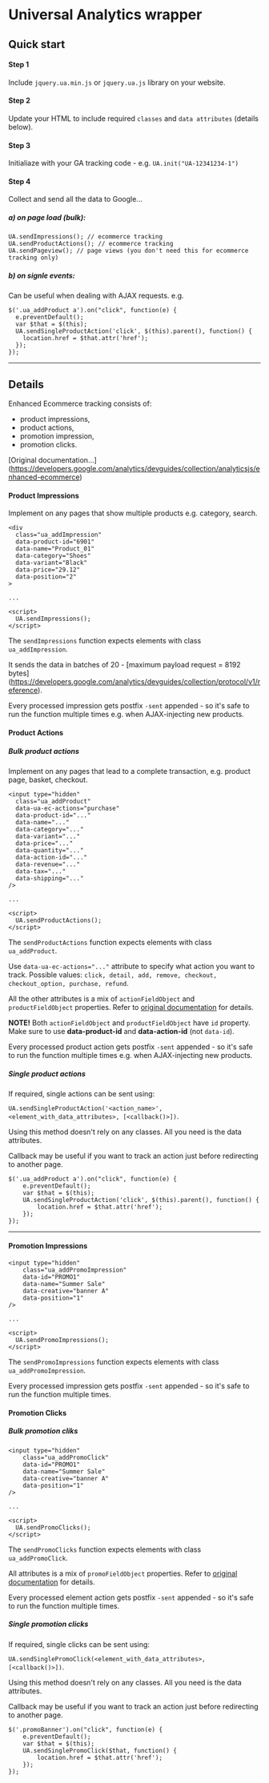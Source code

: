 # Universal Analytics wrapper

## Quick start

#### Step 1

Include `jquery.ua.min.js` or `jquery.ua.js` library on your website.

#### Step 2

Update your HTML to include required `classes` and `data attributes` (details below).

#### Step 3

Initialiaze with your GA tracking code - e.g. `UA.init("UA-12341234-1")`

#### Step 4

Collect and send all the data to Google...

##### a) on page load (bulk):
```
UA.sendImpressions(); // ecommerce tracking
UA.sendProductActions(); // ecommerce tracking
UA.sendPageview(); // page views (you don't need this for ecommerce tracking only)
```

##### b) on signle events:

Can be useful when dealing with AJAX requests.
e.g.
```
$('.ua_addProduct a').on("click", function(e) {
  e.preventDefault();
  var $that = $(this);
  UA.sendSingleProductAction('click', $(this).parent(), function() {
    location.href = $that.attr('href');
  });
});
```

---

## Details

Enhanced Ecommerce tracking consists of:
- product impressions,
- product actions,
- promotion impression,
- promotion clicks.

[Original documentation...]
(https://developers.google.com/analytics/devguides/collection/analyticsjs/enhanced-ecommerce)


#### Product Impressions

Implement on any pages that show multiple products e.g. category, search.



```
<div
  class="ua_addImpression"
  data-product-id="6901"
  data-name="Product_01"
  data-category="Shoes"
  data-variant="Black"
  data-price="29.12"
  data-position="2"
>

...

<script>
  UA.sendImpressions();
</script>
```

The `sendImpressions` function expects elements with class `ua_addImpression`.

It sends the data in batches of 20 - [maximum payload request = 8192 bytes] (https://developers.google.com/analytics/devguides/collection/protocol/v1/reference).

Every processed impression gets postfix `-sent` appended - so it's safe to run the function multiple times e.g. when AJAX-injecting new products.


#### Product Actions


##### Bulk product actions

Implement on any pages that lead to a complete transaction, e.g. product page, basket, checkout.

```
<input type="hidden"
  class="ua_addProduct"
  data-ua-ec-actions="purchase"
  data-product-id="..."
  data-name="..."
  data-category="..."
  data-variant="..."
  data-price="..."
  data-quantity="..."
  data-action-id="..."
  data-revenue="..."
  data-tax="..."
  data-shipping="..."
/>

...

<script>
  UA.sendProductActions();
</script>
```


The `sendProductActions` function expects elements with class `ua_addProduct`.

Use `data-ua-ec-actions="..."` attribute to specify what action you want to track.
Possible values: `click, detail, add, remove, checkout, checkout_option, purchase, refund`.

All the other attributes is a mix of `actionFieldObject` and `productFieldObject` properties.
Refer to [original documentation](https://developers.google.com/analytics/devguides/collection/analyticsjs/enhanced-ecommerce) for details.

**NOTE!**
Both `actionFieldObject` and `productFieldObject` have `id` property.
Make sure to use **data-product-id** and **data-action-id** (not `data-id`).

Every processed product action gets postfix `-sent` appended - so it's safe to run the function multiple times e.g. when AJAX-injecting new products.


##### Single product actions

If required, single actions can be sent using:

`UA.sendSingleProductAction('<action_name>', <element_with_data_attributes>, [<callback()>])`.

Using this method doesn't rely on any classes. All you need is the data attributes.

Callback may be useful if you want to track an action just before redirecting to another page.

```
$('.ua_addProduct a').on("click", function(e) {
	e.preventDefault();
	var $that = $(this);
	UA.sendSingleProductAction('click', $(this).parent(), function() {
		location.href = $that.attr('href');
	});
});
```

---

#### Promotion Impressions

```
<input type="hidden"
	class="ua_addPromoImpression"
	data-id="PROMO1"
	data-name="Summer Sale"
	data-creative="banner A"
	data-position="1"
/>

...

<script>
  UA.sendPromoImpressions();
</script>
```

The `sendPromoImpressions` function expects elements with class `ua_addPromoImpression`.

Every processed impression gets postfix `-sent` appended - so it's safe to run the function multiple times.



#### Promotion Clicks

##### Bulk promotion cliks

```
<input type="hidden"
	class="ua_addPromoClick"
	data-id="PROMO1"
	data-name="Summer Sale"
	data-creative="banner A"
	data-position="1"
/>

...

<script>
  UA.sendPromoClicks();
</script>
```

The `sendPromoClicks` function expects elements with class `ua_addPromoClick`.

All attributes is a mix of `promoFieldObject` properties.
Refer to [original documentation](https://developers.google.com/analytics/devguides/collection/analyticsjs/enhanced-ecommerce) for details.

Every processed element action gets postfix `-sent` appended - so it's safe to run the function multiple times.


##### Single promotion clicks

If required, single clicks can be sent using:

`UA.sendSinglePromoClick(<element_with_data_attributes>, [<callback()>])`.

Using this method doesn't rely on any classes. All you need is the data attributes.

Callback may be useful if you want to track an action just before redirecting to another page.

```
$('.promoBanner').on("click", function(e) {
	e.preventDefault();
	var $that = $(this);
	UA.sendSinglePromoClick($that, function() {
		location.href = $that.attr('href');
	});
});
```

